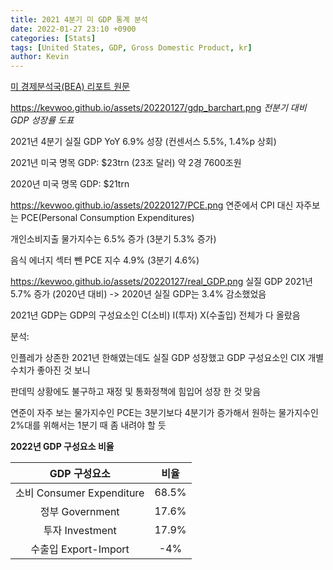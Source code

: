 ```yaml
---
title: 2021 4분기 미 GDP 통계 분석
date: 2022-01-27 23:10 +0900
categories: [Stats]
tags: [United States, GDP, Gross Domestic Product, kr]
author: Kevin
---
```


[미 경제분석국(BEA) 리포트 원문](https://www.bea.gov/sites/default/files/2022-01/gdp4q21_adv.pdf)

https://kevwoo.github.io/assets/20220127/gdp_barchart.png
*전분기 대비 GDP 성장률 도표*


2021년 4분기 실질 GDP YoY  6.9% 성장 (컨센서스 5.5%, 1.4%p 상회)

2021년 미국 명목 GDP: $23trn (23조 달러) 약 2경 7600조원 

2020년 미국 명목 GDP: $21trn


https://kevwoo.github.io/assets/20220127/PCE.png
연준에서 CPI 대신 자주보는 PCE(Personal Consumption Expenditures) 

개인소비지출 물가지수는 6.5% 증가 (3분기 5.3% 증가)

음식 에너지 섹터 뺀 PCE 지수 4.9% (3분기 4.6%)



https://kevwoo.github.io/assets/20220127/real_GDP.png
실질 GDP 2021년 5.7% 증가 (2020년 대비)  -> 2020년 실질 GDP는 3.4% 감소했었음

2021년 GDP는 GDP의 구성요소인 C(소비) I(투자) X(수출입) 전체가 다 올랐음 





분석:

인플레가 상존한 2021년 한해였는데도 실질 GDP 성장했고 GDP 구성요소인 CIX 개별수치가 좋아진 것 보니 

판데믹 상황에도 불구하고 재정 및 통화정책에 힘입어 성장 한 것 맞음

연준이 자주 보는 물가지수인 PCE는 3분기보다 4분기가 증가해서 원하는 물가지수인 2%대를 위해서는 1분기 때 좀 내려야 할 듯


**2022년 GDP 구성요소 비율**

|GDP 구성요소 |비율  |
|:---:|:---:|
|소비 Consumer Expenditure| 68.5%|
|정부 Government | 17.6%|
|투자 Investment | 17.9%|
|수출입 Export-Import| -4%|

